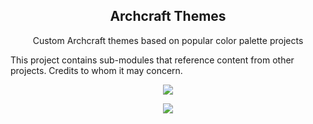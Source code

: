 <h2 align="center">
	Archcraft Themes
</h2>

<p align="center">
	Custom Archcraft themes based on popular color palette projects
</p>

<p>
	This project contains sub-modules that reference content from other projects. Credits to whom it may concern.
</p>

<p align="center">
  <img src="https://archcraft.io/images/bspwm/tiles.gif"/>
</p>

<p align="center">
	<a href="https://github.com/catppuccin/catppuccin/blob/main/LICENSE"><img src="https://img.shields.io/static/v1.svg?style=for-the-badge&label=License&message=MIT&logoColor=d9e0ee&colorA=363a4f&colorB=b7bdf8"/>
	</a>
</p>
